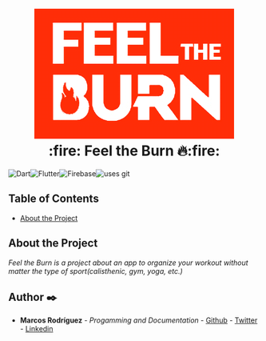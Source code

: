 <h1 align="center">
    <br>
    <img src="assets/FTB-logo-orng.png" alt="Feel the Burn logo">
    <br>
    :fire: Feel the Burn 🔥:fire:
    <br>
</h1>

<img alt="Dart" src="https://img.shields.io/badge/dart-%230175C2.svg?&style=for-the-badge&logo=dart&logoColor=white"/><img alt="Flutter" src="https://img.shields.io/badge/Flutter%20-%2302569B.svg?&style=for-the-badge&logo=Flutter&logoColor=white" /><img alt="Firebase" src="https://img.shields.io/badge/firebase%20-%23039BE5.svg?&style=for-the-badge&logo=firebase"/>![uses git](https://img.shields.io/badge/uses-git-blue.svg?longCache=true&style=for-the-badge)

## Table of Contents
* [About the Project](#about-the-project)

<a name="about-the-project"></a>
## About the Project 

_Feel the Burn is a project about an app to organize your workout without matter the type of sport(calisthenic, gym, yoga, etc.)_

## Author ✒️

* **Marcos Rodríguez** - *Progamming and Documentation* - [Github](https://github.com/mark-doblefilo) - [Twitter](https://github.com/mark_doblefilo) - [Linkedin](https://www.linkedin.com/in/marcos-rodr%C3%ADguez-8b1441195/)